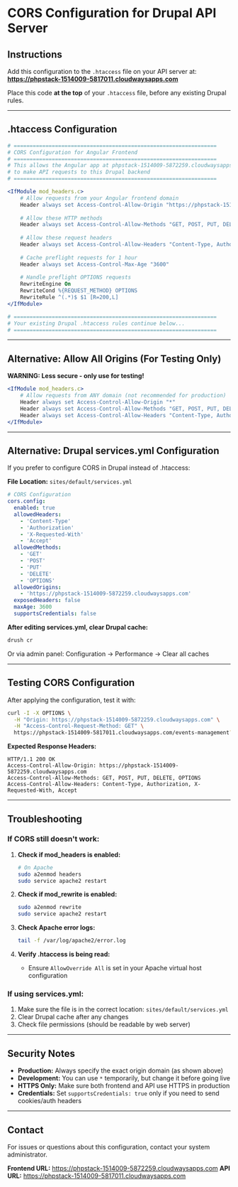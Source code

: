 # CORS Configuration for Drupal API Server

## Instructions

Add this configuration to the `.htaccess` file on your API server at:
**https://phpstack-1514009-5817011.cloudwaysapps.com**

Place this code **at the top** of your `.htaccess` file, before any existing Drupal rules.

---

## .htaccess Configuration

```apache
# ================================================================
# CORS Configuration for Angular Frontend
# ================================================================
# This allows the Angular app at phpstack-1514009-5872259.cloudwaysapps.com
# to make API requests to this Drupal backend
# ================================================================

<IfModule mod_headers.c>
    # Allow requests from your Angular frontend domain
    Header always set Access-Control-Allow-Origin "https://phpstack-1514009-5872259.cloudwaysapps.com"
    
    # Allow these HTTP methods
    Header always set Access-Control-Allow-Methods "GET, POST, PUT, DELETE, OPTIONS"
    
    # Allow these request headers
    Header always set Access-Control-Allow-Headers "Content-Type, Authorization, X-Requested-With, Accept"
    
    # Cache preflight requests for 1 hour
    Header always set Access-Control-Max-Age "3600"
    
    # Handle preflight OPTIONS requests
    RewriteEngine On
    RewriteCond %{REQUEST_METHOD} OPTIONS
    RewriteRule ^(.*)$ $1 [R=200,L]
</IfModule>

# ================================================================
# Your existing Drupal .htaccess rules continue below...
# ================================================================
```

---

## Alternative: Allow All Origins (For Testing Only)

**WARNING: Less secure - only use for testing!**

```apache
<IfModule mod_headers.c>
    # Allow requests from ANY domain (not recommended for production)
    Header always set Access-Control-Allow-Origin "*"
    Header always set Access-Control-Allow-Methods "GET, POST, PUT, DELETE, OPTIONS"
    Header always set Access-Control-Allow-Headers "Content-Type, Authorization, X-Requested-With, Accept"
</IfModule>
```

---

## Alternative: Drupal services.yml Configuration

If you prefer to configure CORS in Drupal instead of .htaccess:

**File Location:** `sites/default/services.yml`

```yaml
# CORS Configuration
cors.config:
  enabled: true
  allowedHeaders:
    - 'Content-Type'
    - 'Authorization'
    - 'X-Requested-With'
    - 'Accept'
  allowedMethods:
    - 'GET'
    - 'POST'
    - 'PUT'
    - 'DELETE'
    - 'OPTIONS'
  allowedOrigins:
    - 'https://phpstack-1514009-5872259.cloudwaysapps.com'
  exposedHeaders: false
  maxAge: 3600
  supportsCredentials: false
```

**After editing services.yml, clear Drupal cache:**
```bash
drush cr
```
Or via admin panel: Configuration → Performance → Clear all caches

---

## Testing CORS Configuration

After applying the configuration, test it with:

```bash
curl -I -X OPTIONS \
  -H "Origin: https://phpstack-1514009-5872259.cloudwaysapps.com" \
  -H "Access-Control-Request-Method: GET" \
  https://phpstack-1514009-5817011.cloudwaysapps.com/events-management?_format=json
```

**Expected Response Headers:**
```
HTTP/1.1 200 OK
Access-Control-Allow-Origin: https://phpstack-1514009-5872259.cloudwaysapps.com
Access-Control-Allow-Methods: GET, POST, PUT, DELETE, OPTIONS
Access-Control-Allow-Headers: Content-Type, Authorization, X-Requested-With, Accept
```

---

## Troubleshooting

### If CORS still doesn't work:

1. **Check if mod_headers is enabled:**
   ```bash
   # On Apache
   sudo a2enmod headers
   sudo service apache2 restart
   ```

2. **Check if mod_rewrite is enabled:**
   ```bash
   sudo a2enmod rewrite
   sudo service apache2 restart
   ```

3. **Check Apache error logs:**
   ```bash
   tail -f /var/log/apache2/error.log
   ```

4. **Verify .htaccess is being read:**
   - Ensure `AllowOverride All` is set in your Apache virtual host configuration

### If using services.yml:

1. Make sure the file is in the correct location: `sites/default/services.yml`
2. Clear Drupal cache after any changes
3. Check file permissions (should be readable by web server)

---

## Security Notes

- **Production:** Always specify the exact origin domain (as shown above)
- **Development:** You can use `*` temporarily, but change it before going live
- **HTTPS Only:** Make sure both frontend and API use HTTPS in production
- **Credentials:** Set `supportsCredentials: true` only if you need to send cookies/auth headers

---

## Contact

For issues or questions about this configuration, contact your system administrator.

**Frontend URL:** https://phpstack-1514009-5872259.cloudwaysapps.com
**API URL:** https://phpstack-1514009-5817011.cloudwaysapps.com

